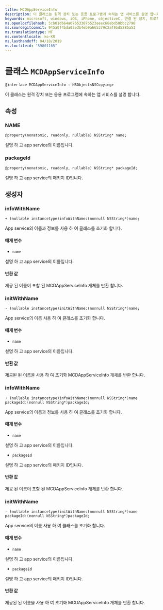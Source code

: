 ```yaml
---
title: MCDAppServiceInfo
description: 이 클래스는 원격 장치 또는 응용 프로그램에 속하는 앱 서비스를 설명 합니다.
keywords: microsoft, windows, iOS, iPhone, objectiveC, 연결 된 장치, 프로젝트 로마
ms.openlocfilehash: 5cb01d664a07653387b523eeec68ebd50bbc2798
ms.sourcegitcommit: 945a0f4bda02e3b4eb9a665379c2af9bd5285a53
ms.translationtype: MT
ms.contentlocale: ko-KR
ms.lasthandoff: 04/18/2019
ms.locfileid: "59801165"
---
```

# <a name="class-mcdappserviceinfo"></a>클래스 `MCDAppServiceInfo` 

```
@interface MCDAppServiceInfo : NSObject<NSCopying>
```  

이 클래스는 원격 장치 또는 응용 프로그램에 속하는 앱 서비스를 설명 합니다.

## <a name="properties"></a>속성

### <a name="name"></a>NAME
`@property(nonatomic, readonly, nullable) NSString* name;`

설명 하 고 app service의 이름입니다.

### <a name="packageid"></a>packageId
`@property(nonatomic, readonly, nullable) NSString* packageId;`

설명 하 고 app service의 패키지 ID입니다.

## <a name="constructors"></a>생성자

### <a name="infowithname"></a>infoWithName
`+ (nullable instancetype)infoWithName:(nonnull NSString*)name;`

App service의 이름과 정보를 사용 하 여 클래스를 초기화 합니다.

#### <a name="parameters"></a>매개 변수 
* `name` 

설명 하 고 app service의 이름입니다.

#### <a name="returns"></a>반환 값
제공 된 이름이 포함 된 MCDAppServiceInfo 개체를 반환 합니다.

### <a name="initwithname"></a>initWithName
`- (nullable instancetype)initWithName:(nonnull NSString*)name;`

App service의 이름 사용 하 여 클래스를 초기화 합니다.

#### <a name="parameters"></a>매개 변수 
* `name` 

설명 하 고 app service의 이름입니다.

#### <a name="returns"></a>반환 값
제공된 된 이름을 사용 하 여 초기화 MCDAppServiceInfo 개체를 반환 합니다.

### <a name="infowithname"></a>infoWithName
`+ (nullable instancetype)infoWithName:(nonnull NSString*)name packageId:(nonnull NSString*)packageId;`

App service의 이름과 정보를 사용 하 여 클래스를 초기화 합니다.

#### <a name="parameters"></a>매개 변수 
* `name` 

설명 하 고 app service의 이름입니다.

* `packageId` 

설명 하 고 app service의 패키지 ID입니다.

#### <a name="returns"></a>반환 값
제공 된 이름이 포함 된 MCDAppServiceInfo 개체를 반환 합니다.

### <a name="initwithname"></a>initWithName
`- (nullable instancetype)initWithName:(nonnull NSString*)name packageId:(nonnull NSString*)packageId;`

App service의 이름 사용 하 여 클래스를 초기화 합니다.

#### <a name="parameters"></a>매개 변수 
* `name` 

설명 하 고 app service의 이름입니다.

* `packageId` 

설명 하 고 app service의 패키지 ID입니다.

#### <a name="returns"></a>반환 값
제공된 된 이름을 사용 하 여 초기화 MCDAppServiceInfo 개체를 반환 합니다.
